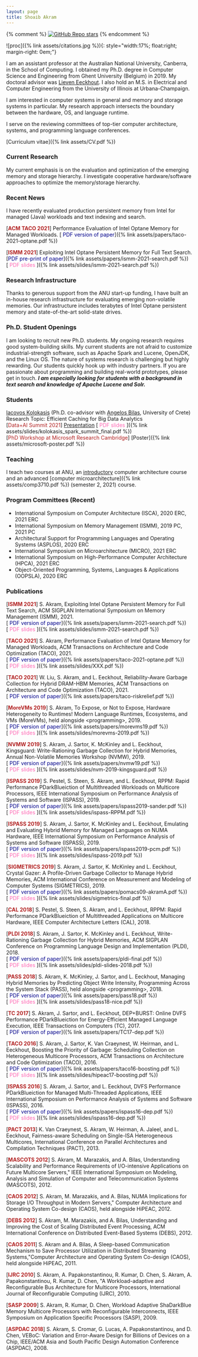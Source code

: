 ```yaml
---
layout: page
title: Shoaib Akram
---
```


{% comment %} [![GitHub Repo stars](https://img.shields.io/github/stars/nicolas-van/bootstrap-4-github-pages?style=social)](https://github.com/nicolas-van/bootstrap-4-github-pages) {% endcomment %}

![proc]({% link assets/citations.jpg %}){: style="width:17%; float:right; margin-right: 0em;"}

I am an assistant professor at the Australian National University, Canberra, in
the School of Computing. I obtained my Ph.D. degree in Computer Science and
Engineering from Ghent University (Belgium) in 2019.  My doctoral advisor was
[Lieven Eeckhout](https://users.elis.ugent.be/~leeckhou/). I also hold an M.S. in
Electrical and Computer Engineering from the University of Illinois at
Urbana-Champaign. 

I am interested in computer systems in general and memory and storage systems
in particular. My research approach intersects the boundary between the
hardware, OS, and language runtime.

I serve on the reviewing committees of top-tier computer architecture, systems,
and programming language conferences.

[Curriculum vitae]({% link assets/CV.pdf %})

### Current Research

My current emphasis is on the evaluation and optimization of the emerging
memory and storage hierarchy.  I investigate cooperative hardware/software
approaches to optimize the memory/storage hierarchy.


### Recent News

I have recently evaluated production persistent memory from Intel for managed
(Java) workloads and text indexing and search. 

[<span style="color:FireBrick"><b>ACM TACO 2021</b></span>] Performance Evaluation of Intel Optane Memory for Managed Workloads. [<span style="color:DarkBlue"> PDF version of paper</span>]({% link assets/papers/taco-2021-optane.pdf %})

[<span style="color:FireBrick"><b>ISMM 2021</b></span>] Exploiting Intel Optane Persistent Memory for Full Text Search. <br> [<span style="color:DarkBlue">PDF pre-print of paper</span>]({% link assets/papers/ismm-2021-search.pdf %})  <br> [<span style="color:HotPink"> PDF slides </span>]({% link assets/slides/ismm-2021-search.pdf %})

### Research Infrastructure

Thanks to generous support from the ANU start-up funding, I have built an
in-house research infrastructure for evaluating emerging non-volatile memories.
Our infrastructure includes terabytes of Intel Optane persistent memory and
state-of-the-art solid-state drives.

### Ph.D. Student Openings

I am looking to recruit new Ph.D. students. My ongoing research requires good
system-building skills. My current students are not afraid to customize
industrial-strength software, such as Apache Spark and Lucene, OpenJDK, and the
Linux OS. The nature of systems research is challenging but highly rewarding.
Our students quickly hook up with industry partners. If you are passionate
about programming and building real-world prototypes, please get in touch.
***I am especially looking for students with a background in text search and knowledge of Apache Lucene and Solr.***

### Students

[Iacovos Kolokasis](https://www.csd.uoc.gr/~kolokasis/) (Ph.D. co-advisor with [Angelos Bilas](http://users.ics.forth.gr/~bilas/), University of Crete) <br>
Research Topic: Efficient Caching for Big Data Analytics <br>
[<span style="color:FireBrick">Data+AI Summit 2021</span>] [Presentation](https://www.youtube.com/watch?v=O1PzEmUJ-X0&ab_channel=Databricks)
[<span style="color:HotPink"> PDF slides </span>]({% link assets/slides/kolokasis_spark_summit_final.pdf %})<br>
[<span style="color:FireBrick">PhD Workshop at Microsoft Research Cambridge</span>] [Poster]({% link assets/microsoft-poster.pdf %})


### Teaching

I teach two courses at ANU, an
[introductory](https://cs.anu.edu.au/courses/engn2219/) computer architecture
course and an advanced [computer microarchitecture]({% link assets/comp3710.pdf
%}) (semester 2, 2021) course.

### Program Committees (Recent)

* International Symposium on Computer Architecture (ISCA), 2020 ERC, 2021 ERC
* International Symposium on Memory Management (ISMM), 2019 PC, 2021 PC
* Architectural Support for Programming Languages and Operating Systems (ASPLOS), 2020 ERC
* International Symposium on Microarchitecture (MICRO), 2021 ERC
* International Symposium on High-Performance Computer Architecture (HPCA), 2021 ERC
* Object-Oriented Programming, Systems, Languages & Applications (OOPSLA), 2020 ERC

### Publications

[<span style="color:FireBrick"><b>ISMM 2021</b></span>] S. Akram, Exploiting Intel Optane Persistent Memory for Full Text Search, ACM SIGPLAN International Symposium on Memory Management (ISMM), 2021. 
<br>[<span style="color:DarkBlue"> PDF version of paper</span>]({% link assets/papers/ismm-2021-search.pdf %}) <br> [<span style="color:HotPink"> PDF slides </span>]({% link assets/slides/ismm-2021-search.pdf %})


[<span style="color:FireBrick"><b>TACO 2021</b></span>] S. Akram, Performance Evaluation of Intel Optane Memory for Managed Workloads, ACM Transactions on Architecture and Code Optimization (TACO), 2021.
<br> [<span style="color:DarkBlue"> PDF version of paper</span>]({% link assets/papers/taco-2021-optane.pdf %}) <br> [<span style="color:HotPink"> PDF slides </span>]({% link assets/slides/XXX.pdf %})

[<span style="color:FireBrick"><b>TACO 2021</b></span>] W. Liu, S. Akram, and L. Eeckhout, Reliability-Aware Garbage Collection for Hybrid DRAM-HBM Memories, ACM Transactions on Architecture and Code Optimization (TACO), 2021.
<br> [<span style="color:DarkBlue"> PDF version of paper</span>]({% link assets/papers/taco-riskrelief.pdf %}) 


[<span style="color:FireBrick"><b>MoreVMs 2019</b></span>] S. Akram, To Expose, or Not to Expose, Hardware Heterogeneity to Runtimes! Modern Language Runtimes, Ecosystems, and VMs (MoreVMs), held alongside \<programming\>, 2019.
<br> [<span style="color:DarkBlue"> PDF version of paper</span>]({% link assets/papers/morevms19.pdf %}) <br> [<span style="color:HotPink"> PDF slides </span>]({% link assets/slides/morevms-2019.pdf %})


[<span style="color:FireBrick"><b>NVMW 2019</b></span>] S. Akram, J. Sartor, K. McKinley and L. Eeckhout, Kingsguard: Write-Rationing Garbage Collection for Hybrid Memories, Annual Non-Volatile Memories Workshop (NVMW), 2019.
<br> [<span style="color:DarkBlue"> PDF version of paper</span>]({% link assets/papers/nvmw19.pdf %}) <br> [<span style="color:HotPink"> PDF slides </span>]({% link assets/slides/nvm-2019-kingsguard.pdf %})


[<span style="color:FireBrick"><b>ISPASS 2019</b></span>] S. Pestel, S. Steen, S. Akram, and L. Eeckhout, RPPM: Rapid Performance PDarkBlueiction of Multithreaded Workloads on Multicore Processors, IEEE International Symposium on Performance Analysis of Systems and Software (ISPASS), 2019. 
<br> [<span style="color:DarkBlue"> PDF version of paper</span>]({% link assets/papers/ispass2019-sander.pdf %}) <br> [<span style="color:HotPink"> PDF slides </span>]({% link assets/slides/ispass-RPPM.pdf %})


[<span style="color:FireBrick"><b>ISPASS 2019</b></span>] S. Akram, J. Sartor, K. McKinley and L. Eeckhout, Emulating and Evaluating Hybrid Memory for Managed Languages on NUMA Hardware, IEEE International Symposium on Performance Analysis of Systems and Software (ISPASS), 2019. 
<br> [<span style="color:DarkBlue"> PDF version of paper</span>]({% link assets/papers/ispass2019-pcm.pdf %}) <br> [<span style="color:HotPink"> PDF slides </span>]({% link assets/slides/ispass-2019.pdf  %})


[<span style="color:FireBrick"><b>SIGMETRICS 2019</b></span>] S. Akram, J. Sartor, K. McKinley and L. Eeckhout, Crystal Gazer: A Profile-Driven Garbage
Collector to Manage Hybrid Memories, ACM International Conference on Measurement and Modeling of Computer Systems
(SIGMETRICS), 2019.
<br> [<span style="color:DarkBlue"> PDF version of paper</span>]({% link assets/papers/pomacs09-akramA.pdf %}) <br> [<span style="color:HotPink"> PDF slides </span>]({% link assets/slides/sigmetrics-final.pdf %})


[<span style="color:FireBrick"><b>CAL 2018</b></span>] S. Pestel, S. Steen, S. Akram, and L. Eeckhout, RPPM: Rapid Performance PDarkBlueiction of Multithreaded Applications on Multicore Hardware, IEEE Computer Architecture Letters (CAL), 2018.

[<span style="color:FireBrick"><b>PLDI 2018</b></span>] S. Akram, J. Sartor, K. McKinley and L. Eeckhout, Write-Rationing Garbage Collection for Hybrid Memories, ACM SIGPLAN Conference on Programming Language Design and Implementation (PLDI), 2018. 
<br> [<span style="color:DarkBlue"> PDF version of paper</span>]({% link assets/papers/pldi-final.pdf %}) <br> [<span style="color:HotPink"> PDF slides </span>]({% link assets/slides/pldi-slides-2018.pdf %})


[<span style="color:FireBrick"><b>PASS 2018</b></span>] S. Akram, K. McKinley, J. Sartor, and L. Eeckhout, Managing Hybrid Memories by Predicting Object Write Intensity, Programming Across the System Stack (PASS), held alongside \<programming\>, 2018.
<br> [<span style="color:DarkBlue"> PDF version of paper</span>]({% link assets/papers/pass18.pdf %}) <br> [<span style="color:HotPink"> PDF slides </span>]({% link assets/slides/pass18-nice.pdf %})


[<span style="color:FireBrick"><b>TC 2017</b></span>] S. Akram, J. Sartor, and L. Eeckhout, DEP+BURST: Online DVFS Performance PDarkBlueiction for Energy-Efficient Managed Language Execution, IEEE Transactions on Computers (TC), 2017.
<br> [<span style="color:DarkBlue"> PDF version of paper</span>]({% link assets/papers/TC17-dep.pdf %}) 


[<span style="color:FireBrick"><b>TACO 2016</b></span>] S. Akram, J. Sartor, K. Van Craeynest, W. Heirman, and L. Eeckhout, Boosting the Priority of Garbage: Scheduling Collection on Heterogeneous Multicore Processors, ACM Transactions on Architecture and Code Optimization (TACO), 2016.
<br> [<span style="color:DarkBlue"> PDF version of paper</span>]({% link assets/papers/taco16-boosting.pdf %}) <br> [<span style="color:HotPink"> PDF slides </span>]({% link assets/slides/hipeac17-boosting.pdf %})


[<span style="color:FireBrick"><b>ISPASS 2016</b></span>] S. Akram, J. Sartor, and L. Eeckhout, DVFS Performance PDarkBlueiction for Managed Multi-Threaded Applications, IEEE International Symposium on Performance Analysis of Systems and Software (ISPASS), 2016. 
<br> [<span style="color:DarkBlue"> PDF version of paper</span>]({% link assets/papers/ispass16-dep.pdf %}) <br> [<span style="color:HotPink"> PDF slides </span>]({% link assets/slides/ispass16-dep.pdf %})


[<span style="color:FireBrick"><b>PACT 2013</b></span>] K. Van Craeynest, S. Akram, W. Heirman, A. Jaleel, and L. Eeckhout, Fairness-aware Scheduling on Single-ISA Heterogeneous Multicores, International Conference on Parallel Architectures and Compilation Techniques (PACT), 2013. 

[<span style="color:FireBrick"><b>MASCOTS 2012</b></span>] S. Akram, M. Marazakis, and A. Bilas, Understanding Scalability and Performance Requirements of I/O-intensive Applications on Future Multicore Servers," IEEE International Symposium on Modeling, Analysis and Simulation of Computer and Telecommunication Systems (MASCOTS), 2012. 

[<span style="color:FireBrick"><b>CAOS 2012</b></span>] S. Akram, M. Marazakis, and A. Bilas, NUMA Implications for Storage I/O Throughput in Modern Servers,"
Computer Architecture and Operating System Co-design (CAOS), held alongside HiPEAC, 2012.

[<span style="color:FireBrick"><b>DEBS 2012</b></span>] S. Akram, M. Marazakis, and A. Bilas, Understanding and Improving the Cost of Scaling Distributed Event Processing, ACM International Conference on Distributed Event-Based Systems (DEBS), 2012.

[<span style="color:FireBrick"><b>CAOS 2011</b></span>] S. Akram and A. Bilas, A Sleep-based Communication Mechanism to Save Processor Utilization in Distributed Streaming Systems,"Computer Architecture and Operating System Co-design (CAOS), held alongside HiPEAC, 2011.

[<span style="color:FireBrick"><b>IJRC 2010</b></span>] S. Akram, A. Papakonstantinou, R. Kumar, D. Chen, S. Akram, A. Papakonstantinou, R. Kumar, D. Chen, "A Workload-adaptive and Reconfigurable Bus Architecture for Multicore Processors, International Journal of Reconfigurable Computing (IJRC), 2010.

[<span style="color:FireBrick"><b>SASP 2009</b></span>] S. Akram, R. Kumar, D. Chen, Workload Adaptive ShaDarkBlue Memory Multicore Processors with Reconfigurable Interconnects, IEEE Symposium on Application Specific Processors (SASP), 2009.

[<span style="color:FireBrick"><b>ASPDAC 2018</b></span>] S. Akram, S. Cromar, G. Lucas, A. Papakonstantinou, and D. Chen, VEBoC: Variation and Error-Aware Design for Billions of Devices on a Chip, IEEE/ACM Asia and South Pacific Design Automation Conference (ASPDAC), 2008.
